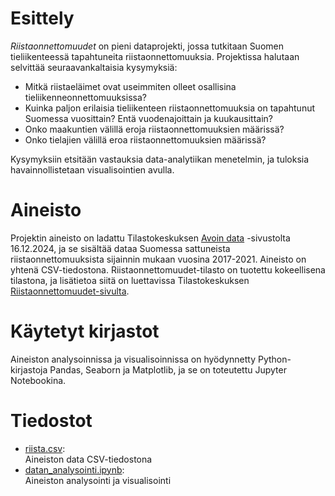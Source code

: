 # Esittely

*Riistaonnettomuudet* on pieni dataprojekti, jossa tutkitaan Suomen tieliikenteessä tapahtuneita riistaonnettomuuksia. Projektissa halutaan selvittää seuraavankaltaisia kysymyksiä: 

- Mitkä riistaeläimet ovat useimmiten olleet osallisina tieliikenneonnettomuuksissa?
- Kuinka paljon erilaisia tieliikenteen riistaonnettomuuksia on tapahtunut Suomessa vuosittain? Entä vuodenajoittain ja kuukausittain?
- Onko maakuntien välillä eroja riistaonnettomuuksien määrissä?
- Onko tielajien välillä eroa riistaonnettomuuksien määrissä?

Kysymyksiin etsitään vastauksia data-analytiikan menetelmin, ja tuloksia havainnollistetaan visualisointien avulla.

# Aineisto

Projektin aineisto on ladattu Tilastokeskuksen [Avoin data](https://stat.fi/org/avoindata/index.html) -sivustolta 16.12.2024, ja se sisältää dataa Suomessa sattuneista riistaonnettomuuksista sijainnin mukaan vuosina 2017-2021. Aineisto on yhtenä CSV-tiedostona. Riistaonnettomuudet-tilasto on tuotettu kokeellisena tilastona, ja lisätietoa siitä on luettavissa Tilastokeskuksen [Riistaonnettomuudet-sivulta](https://stat.fi/tup/kokeelliset-tilastot/riistaonnettomuudet/index.html).     

# Käytetyt kirjastot

Aineiston analysoinnissa ja visualisoinnissa on hyödynnetty Python-kirjastoja Pandas, Seaborn ja Matplotlib, ja se on toteutettu Jupyter Notebookina.

# Tiedostot

- [riista.csv](https://github.com/SallaLipasti/riistaonnettomuudet/blob/main/datan_analysointi.ipynb#:~:text=datan_analysointi.ipynb-,riista,-.csv):   
Aineiston data CSV-tiedostona
- [datan_analysointi.ipynb](https://github.com/SallaLipasti/riistaonnettomuudet/blob/main/datan_analysointi.ipynb#:~:text=README.md-,datan_analysointi,-.ipynb):    
Aineiston analysointi ja visualisointi   


